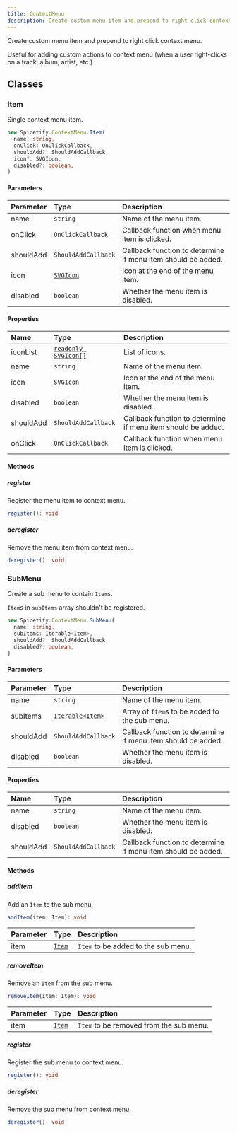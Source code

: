 ```yaml
---
title: ContextMenu
description: Create custom menu item and prepend to right click context menu.
---
```


Create custom menu item and prepend to right click context menu.

Useful for adding custom actions to context menu (when a user right-clicks on a track, album, artist, etc.)

## Classes

### Item

Single context menu item.


```ts
new Spicetify.ContextMenu.Item(
  name: string,
  onClick: OnClickCallback,
  shouldAdd?: ShouldAddCallback,
  icon?: SVGIcon,
  disabled?: boolean,
)
```

#### Parameters

| Parameter | Type | Description |
| :--- | :--- | :--- |
| name | `string` | Name of the menu item. |
| onClick | `OnClickCallback` | Callback function when menu item is clicked. |
| shouldAdd | `ShouldAddCallback` | Callback function to determine if menu item should be added. |
| icon | [`SVGIcon`](/docs/development/api-wrapper/types/svgicon) | Icon at the end of the menu item. |
| disabled | `boolean` | Whether the menu item is disabled. |

#### Properties

| Name | Type | Description |
| :--- | :--- | :--- |
| iconList | [`readonly SVGIcon[]`](/docs/development/api-wrapper/types/svgicon) | List of icons. |
| name | `string` | Name of the menu item. |
| icon | [`SVGIcon`](/docs/development/api-wrapper/types/svgicon) | Icon at the end of the menu item. |
| disabled | `boolean` | Whether the menu item is disabled. |
| shouldAdd | `ShouldAddCallback` | Callback function to determine if menu item should be added. |
| onClick | `OnClickCallback` | Callback function when menu item is clicked. |

#### Methods

##### register

Register the menu item to context menu.

```ts
register(): void
```

##### deregister

Remove the menu item from context menu.

```ts
deregister(): void
```

### SubMenu

Create a sub menu to contain `Item`s.

`Item`s in `subItems` array shouldn't be registered.


```ts
new Spicetify.ContextMenu.SubMenu(
  name: string,
  subItems: Iterable<Item>,
  shouldAdd?: ShouldAddCallback,
  disabled?: boolean,
)
```

#### Parameters

| Parameter | Type | Description |
| :--- | :--- | :--- |
| name | `string` | Name of the menu item. |
| subItems | [`Iterable<Item>`](/docs/development/api-wrapper/classes/contextmenu/#item) | Array of `Item`s to be added to the sub menu. |
| shouldAdd | `ShouldAddCallback` | Callback function to determine if menu item should be added. |
| disabled | `boolean` | Whether the menu item is disabled. |

#### Properties

| Name | Type | Description |
| :--- | :--- | :--- |
| name | `string` | Name of the menu item. |
| disabled | `boolean` | Whether the menu item is disabled. |
| shouldAdd | `ShouldAddCallback` | Callback function to determine if menu item should be added. |

#### Methods

##### addItem

Add an `Item` to the sub menu.

```ts
addItem(item: Item): void
```

| Parameter | Type | Description |
| :--- | :--- | :--- |
| item | [`Item`](/docs/development/api-wrapper/classes/contextmenu/#item) | `Item` to be added to the sub menu. |

##### removeItem

Remove an `Item` from the sub menu.

```ts
removeItem(item: Item): void
```

| Parameter | Type | Description |
| :--- | :--- | :--- |
| item | [`Item`](/docs/development/api-wrapper/classes/contextmenu/#item) | `Item` to be removed from the sub menu. |

##### register

Register the sub menu to context menu.

```ts
register(): void
```

##### deregister

Remove the sub menu from context menu.

```ts
deregister(): void
```
